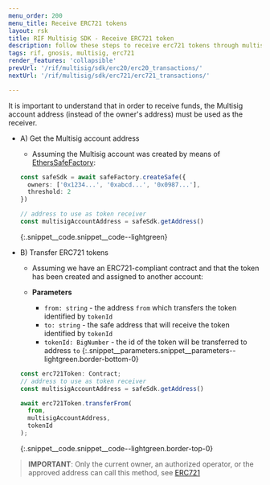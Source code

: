 ```yaml
---
menu_order: 200
menu_title: Receive ERC721 tokens
layout: rsk
title: RIF Multisig SDK - Receive ERC721 token
description: follow these steps to receive erc721 tokens through multisig transactions
tags: rif, gnosis, multisig, erc721
render_features: 'collapsible'
prevUrl: '/rif/multisig/sdk/erc20/erc20_transactions/'
nextUrl: '/rif/multisig/sdk/erc721/erc721_transactions/'

---
```


It is important to understand that in order to receive funds, the Multisig account address (instead of the owner's address) must be used as the receiver.

[](#top "collapsible")
- A) Get the Multisig account address
  * Assuming the Multisig account was created by means of [EthersSafeFactory](/rif/multisig/sdk/creation):

  ```ts
  const safeSdk = await safeFactory.createSafe({
    owners: ['0x1234...', '0xabcd...', '0x0987...'],
    threshold: 2
  })

  // address to use as token receiver
  const multisigAccountAddress = safeSdk.getAddress()
  ```
  {:.snippet__code.snippet__code--lightgreen}

- B) Transfer ERC721 tokens
  * Assuming we have an ERC721-compliant contract and that the token has been created and assigned to another account:
  
  * **Parameters**
    - `from: string` - the address `from` which transfers the token identified by `tokenId`
    - `to: string` - the safe address that will receive the token identified by `tokenId`
    - `tokenId: BigNumber` - the id of the token will be transferred to address `to`
  {:.snippet__parameters.snippet__parameters--lightgreen.border-bottom-0}

  ```ts
  const erc721Token: Contract;
  // address to use as token receiver
  const multisigAccountAddress = safeSdk.getAddress()

  await erc721Token.transferFrom(
    from,
    multisigAccountAddress,
    tokenId
  );
  ```
  {:.snippet__code.snippet__code--lightgreen.border-top-0}

> **IMPORTANT**: Only the current owner, an authorized operator, or the approved address can call this method, see [ERC721](https://eips.ethereum.org/EIPS/eip-721)
